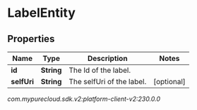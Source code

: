 # LabelEntity


## Properties

| Name | Type | Description | Notes |
| ------------ | ------------- | ------------- | ------------- |
| **id** | **String** | The Id of the label. |  |
| **selfUri** | **String** | The selfUri of the label. |  [optional] |




_com.mypurecloud.sdk.v2:platform-client-v2:230.0.0_
